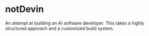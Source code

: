 # notDevin
An attempt at building an AI software developer. This takes a highly structured approach and a customized build system.
